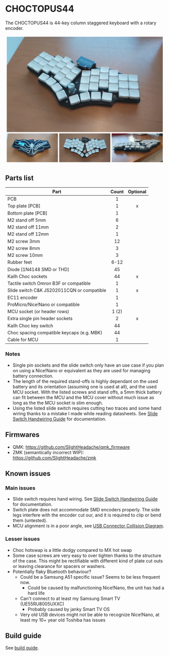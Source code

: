 # CHOCTOPUS44

The CHOCTOPUS44 is 44-key column staggered keyboard with a rotary encoder.

![choctopus44](./images/choctopus44_grid.png)

## Parts list

| Part                                          | Count | Optional |
| --------------------------------------------- |:-----:|:--------:|
| PCB                                           | 1     |          |
| Top plate [PCB]                               | 1     | x        |
| Bottom plate [PCB]                            | 1     |          |
| M2 stand off 5mm                              | 6     |          |
| M2 stand off 11mm                             | 2     |          |
| M2 stand off 12mm                             | 1     |          |
| M2 screw 3mm                                  | 12    |          |
| M2 screw 8mm                                  | 3     |          |
| M2 screw 10mm                                 | 3     |          |
| Rubber feet                                   | 6-12  |          |
| Diode [1N4148 SMD or THD]                     | 45    |          |
| Kailh Choc sockets                            | 44    | x        |
| Tactile switch Omron B3F or compatible        | 1     |          |
| Slide switch C&K JS202011CQN or compatible    | 1     | x        |
| EC11 encoder                                  | 1     |          |
| ProMicro/Nice!Nano or compatible              | 1     |          |
| MCU socket (or header rows)                   | 1 (2) |          |
| Extra single pin header sockets               | 2     | x        |
| Kailh Choc key switch                         | 44    |          |
| Choc spacing compatible keycaps (e.g. MBK)    | 44    |          |
| Cable for MCU                                 | 1     |          |

### Notes

 * Single pin sockets and the slide switch only have an use case if you plan on using a Nice!Nano or equivalent as they are used for managing battery connection.
 * The length of the required stand-offs is highly dependant on the used battery and its orientation (assuming one is used at all), and the used MCU socket. With the listed screws and stand offs, a 5mm thick battery can fit between the MCU and the MCU cover without much issue as long as the the MCU socket is slim enough.
 * Using the listed slide switch requires cutting two traces and some hand wiring thanks to a mistake I made while reading datasheets. See [Slide Switch Handwiring Guide](documents/slide_switch_handwiring_guide.md) for documentation.

## Firmwares

 * QMK: https://github.com/SlightHeadache/qmk_firmware
 * ZMK (semantically incorrect WIP): https://github.com/SlightHeadache/zmk

## Known issues

  ### Main issues

  * Slide switch requires hand wiring. See [Slide Switch Handwiring Guide](documents/slide_switch_handwiring_guide.md) for documentation.
  * Switch plate does not accommodate SMD encoders properly. The side legs interfere with the encoder cut our, and it is required to clip or bend them (untested).
  * MCU alignment is in a poor angle, see [USB Connector Collision Diagram](images/choctopus44_usb_plug_collision.png).

  ### Lesser issues

  * Choc hotswap is a little dodgy compared to MX hot swap
  * Some case screws are very easy to over tighten thanks to the structure of the case. This might be rectifiable with different kind of plate cut outs or leaving clearance for spacers or washers.
  * Potentially flaky Bluetooth behaviour?
    * Could be a Samsung A51 specific issue? Seems to be less frequent now.
      * Could be caused by malfunctioning Nice!Nano, the unit has had a hard life
    * Can't connect to at least my Samsung Smart TV (UE55RU8005UXXC)
      * Probably caused by janky Smart TV OS
    * Very old USB devices might not be able to recognize Nice!Nano, at least my 10+ year old Toshiba has issues

## Build guide

See [build guide](documents/buildguide.md).
